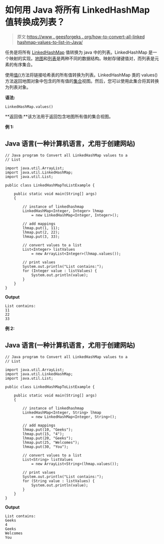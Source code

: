 # 如何用 Java 将所有 LinkedHashMap 值转换成列表？

> 原文:[https://www . geesforgeks . org/how-to-convert-all-linked hashmap-values-to-list-in-Java/](https://www.geeksforgeeks.org/how-to-convert-all-linkedhashmap-values-to-a-list-in-java/)

任务是将所有 [LinkedHashMap](https://www.geeksforgeeks.org/linkedhashmap-class-java-examples/) 值转换为 java 中的列表。LinkedHashMap 是一个映射的实现。[地图](https://www.geeksforgeeks.org/map-interface-java-examples/)和[列表](https://www.geeksforgeeks.org/list-interface-java-examples/)是两种不同的数据结构。映射存储键值对，而列表是元素的有序集合。

使用[值()](https://www.geeksforgeeks.org/hashmap-values-method-in-java/)方法将链接哈希表的所有值转换为列表。LinkedHashMap 类的 values()方法返回地图对象中包含的所有值的[集合](https://www.geeksforgeeks.org/collection-interface-in-java-with-examples/)视图。然后，您可以使用此集合将其转换为列表对象。

**语法:**

```
LinkedHashMap.values()
```

**返回值:**该方法用于返回包含地图所有值的集合视图。

**例 1:**

## Java 语言(一种计算机语言，尤用于创建网站)

```
// Java program to Convert all LinkedHashMap values to a
// List

import java.util.ArrayList;
import java.util.LinkedHashMap;
import java.util.List;

public class LinkedHashMapToListExample {

    public static void main(String[] args)
    {

        // instance of linkedhashmap
        LinkedHashMap<Integer, Integer> lhmap
            = new LinkedHashMap<Integer, Integer>();

        // add mappings
        lhmap.put(1, 11);
        lhmap.put(2, 22);
        lhmap.put(3, 33);

        // convert values to a list
        List<Integer> listValues
            = new ArrayList<Integer>(lhmap.values());

        // print values
        System.out.println("List contains:");
        for (Integer value : listValues) {
            System.out.println(value);
        }
    }
}
```

**Output**

```
List contains:
11
22
33
```

**例 2:**

## Java 语言(一种计算机语言，尤用于创建网站)

```
// Java program to Convert all LinkedHashMap values to a
// List

import java.util.ArrayList;
import java.util.LinkedHashMap;
import java.util.List;

public class LinkedHashMapToListExample {

    public static void main(String[] args)
    {

        // instance of linkedhashmap
        LinkedHashMap<Integer, String> lhmap
            = new LinkedHashMap<Integer, String>();

        // add mappings
        lhmap.put(10, "Geeks");
        lhmap.put(15, "4");
        lhmap.put(20, "Geeks");
        lhmap.put(25, "Welcomes");
        lhmap.put(30, "You");

        // convert values to a list
        List<String> listValues
            = new ArrayList<String>(lhmap.values());

        // print values
        System.out.println("List contains:");
        for (String value : listValues) {
            System.out.println(value);
        }
    }
}
```

**Output**

```
List contains:
Geeks
4
Geeks
Welcomes
You
```